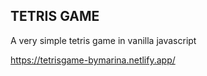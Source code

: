 ## **TETRIS GAME**
A very simple tetris game in vanilla javascript

https://tetrisgame-bymarina.netlify.app/
